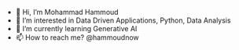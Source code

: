 - 👋 Hi, I’m Mohammad Hammoud
- 👀 I’m interested in Data Driven Applications, Python, Data Analysis
- 🌱 I’m currently learning Generative AI
- 📫 How to reach me?  @hammoudnow

<!---
hammoudnow/hammoudnow is a ✨ special ✨ repository because its `README.md` (this file) appears on your GitHub profile.
You can click the Preview link to take a look at your changes.
--->
